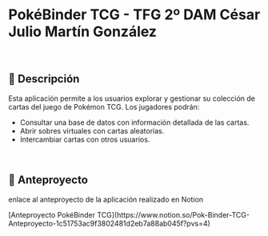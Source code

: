 #  PokéBinder TCG - TFG 2º DAM César Julio Martín González
<br>
<h2>📝 Descripción</h2>
    <p>Esta aplicación permite a los usuarios explorar y gestionar su colección de cartas del juego de Pokémon TCG. Los jugadores podrán:</p>
    <ul>
        <li>Consultar una base de datos con información detallada de las cartas.</li>
        <li>Abrir sobres virtuales con cartas aleatorias.</li>
        <li>Intercambiar cartas con otros usuarios.</li>
    </ul>

  <br>
  <h2>📌 Anteproyecto</h2>
  <p>enlace al anteproyecto de la aplicación realizado en Notion</p>
  [Anteproyecto PokéBinder TCG](https://www.notion.so/Pok-Binder-TCG-Anteproyecto-1c51753ac9f3802481d2eb7a88ab045f?pvs=4)
    
